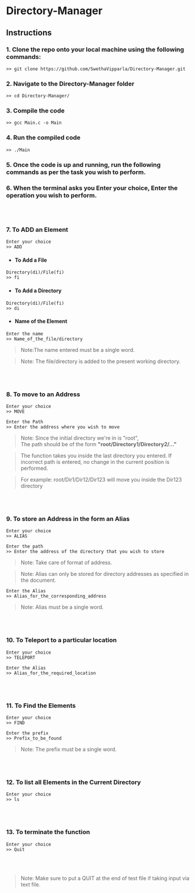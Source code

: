 # Directory-Manager

## Instructions 

### 1. Clone the repo onto your local machine using the following commands:
```
>> git clone https://github.com/SwethaVipparla/Directory-Manager.git
```
### 2. Navigate to the Directory-Manager folder
```
>> cd Directory-Manager/
```
### 3. Compile the code
```
>> gcc Main.c -o Main
```
### 4. Run the compiled code
```
>> ./Main
```

### 5. Once the code is up and running, run the following commands as per the task you wish to perform.

### 6. When the terminal asks you Enter your choice, Enter the operation you wish to perform.


<br><br>

### 7.  To ADD an Element
```
Enter your choice
>> ADD
```
* #### To Add a File
```
Directory(di)/File(fi)
>> fi
```
* #### To Add a Directory
```
Directory(di)/File(fi)
>> di
```
   * #### Name of the Element
  ``` 
  Enter the name
  >> Name_of_the_file/directory
  ```
  >  Note:The name entered must be a single word.

  > Note: The file/directory is added to the present working directory.

<br>
<br>

### 8. To move to an Address
```
Enter your choice
>> MOVE
```
```
Enter the Path
>> Enter the address where you wish to move
```
>  Note: Since the initial directory we're in is "root",<br>
The path should be of the form **"root/Directory1/Directory2/..."**<br>

>The function takes you inside the last directory you entered. If incorrect path is entered, no change in the current position is performed.<br>

> For example: root/Dir1/Dir12/Dir123
will move you inside the Dir123 directory

<br>
<br>

### 9.  To store an Address in the form an Alias
```
Enter your choice
>> ALIAS
```
```
Enter the path
>> Enter the address of the directory that you wish to store
```
> Note: Take care of format of address.


> Note: Alias can only be stored for directory addresses as specified in the document.
```
Enter the Alias
>> Alias_for_the_corresponding_address
```
> Note: Alias must be a single word. 

<br>
<br>

### 10.  To Teleport to a particular location
```
Enter your choice
>> TELEPORT
```
```
Enter the Alias
>> Alias_for_the_required_location
```
<br>
<br>

### 11.  To Find the Elements
```
Enter your choice
>> FIND
```
```
Enter the prefix
>> Prefix_to_be_found
```
> Note: The prefix must be a single word.

<br>
<br>

### 12. To list all Elements in the Current Directory
```
Enter your choice
>> ls
```
<br>
<br>

### 13. To terminate the function
```
Enter your choice
>> Quit
```
<br>
<br>

> Note: Make sure to put a QUIT at the end of test file if taking input via text file.

